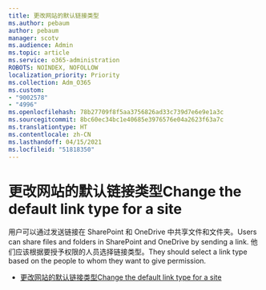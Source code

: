 ```yaml
---
title: 更改网站的默认链接类型
ms.author: pebaum
author: pebaum
manager: scotv
ms.audience: Admin
ms.topic: article
ms.service: o365-administration
ROBOTS: NOINDEX, NOFOLLOW
localization_priority: Priority
ms.collection: Adm_O365
ms.custom:
- "9002578"
- "4996"
ms.openlocfilehash: 78b27709f8f5aa3756826ad33c739d7e6e9e1a3c
ms.sourcegitcommit: 8bc60ec34bc1e40685e3976576e04a2623f63a7c
ms.translationtype: HT
ms.contentlocale: zh-CN
ms.lasthandoff: 04/15/2021
ms.locfileid: "51818350"
---
```

# <a name="change-the-default-link-type-for-a-site"></a><span data-ttu-id="fd289-102">更改网站的默认链接类型</span><span class="sxs-lookup"><span data-stu-id="fd289-102">Change the default link type for a site</span></span>

<span data-ttu-id="fd289-103">用户可以通过发送链接在 SharePoint 和 OneDrive 中共享文件和文件夹。</span><span class="sxs-lookup"><span data-stu-id="fd289-103">Users can share files and folders in SharePoint and OneDrive by sending a link.</span></span> <span data-ttu-id="fd289-104">他们应该根据要授予权限的人员选择链接类型。</span><span class="sxs-lookup"><span data-stu-id="fd289-104">They should select a link type based on the people to whom they want to give permission.</span></span>

- [<span data-ttu-id="fd289-105">更改网站的默认链接类型</span><span class="sxs-lookup"><span data-stu-id="fd289-105">Change the default link type for a site</span></span>](https://docs.microsoft.com/sharepoint/change-default-sharing-link)
